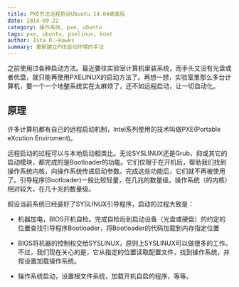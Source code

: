 ```yaml
---
title: PXE方法远程启动Ubuntu 14.04桌面版
date: 2014-09-22
category: 操作系统, pxe, ubuntu
tags: pxe, ubuntu, pxelinux, boot
author: Ista R.~Hawks
summary: 重新建立PXE启动环境的手记
---
```



之前使用过各种启动方法。最近要往实验室计算机里装系统，而手头又没有光盘或者优盘，就只能再使用PXELINUX的启动方法了。再想一想，实验室里那么多台计算机，要一个一个地整系统实在太麻烦了，还不如远程启动，让一切自动化。

原理
--------------------------------------------------

许多计算机都有自己的远程启动机制，Intel系列使用的技术叫做PXE(Portable eXcution Enviroment)。

远程启动的过程可以与本地启动相类比。无论SYSLINUX还是Grub，抑或其它的启动模块，都完成的是Bootloader的功能。它们仅限于在开机后，帮助我们找到操作系统内核，向操作系统传递启动参数。完成这些功能后，它们就不再被使用了。引导程序(Bootloader)一般比较轻量，在几兆的数量级。操作系统（的内核）相对较大，在几十兆的数量级。

假设当前系统已经装好了SYSLINUX引导程序，启动的过程大致是：

- 机器加电，BIOS开机自检。完成自检后到启动设备（光盘或硬盘）的约定的位置查找引导程序Bootloader，将Bootloader的代码加载到内存指定位置

- BIOS将机器的控制权交给SYSLINUX，原则上SYSLINUX可以做很多的工作。不过，我们现在关心的是，它从指定的位置读取配置文件，找到操作系统，并按设置加载操作系统。

- 操作系统启动，设置根文件系统，加载开机自启的程序，等等。

